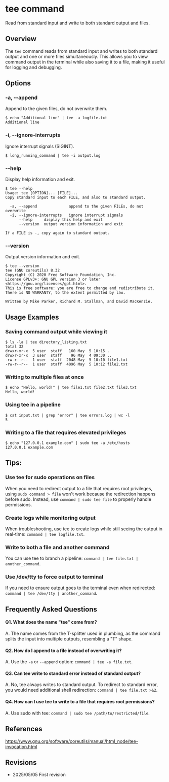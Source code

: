 # tee command

Read from standard input and write to both standard output and files.

## Overview

The `tee` command reads from standard input and writes to both standard output and one or more files simultaneously. This allows you to view command output in the terminal while also saving it to a file, making it useful for logging and debugging.

## Options

### **-a, --append**

Append to the given files, do not overwrite them.

```console
$ echo "Additional line" | tee -a logfile.txt
Additional line
```

### **-i, --ignore-interrupts**

Ignore interrupt signals (SIGINT).

```console
$ long_running_command | tee -i output.log
```

### **--help**

Display help information and exit.

```console
$ tee --help
Usage: tee [OPTION]... [FILE]...
Copy standard input to each FILE, and also to standard output.

  -a, --append              append to the given FILEs, do not overwrite
  -i, --ignore-interrupts   ignore interrupt signals
      --help     display this help and exit
      --version  output version information and exit

If a FILE is -, copy again to standard output.
```

### **--version**

Output version information and exit.

```console
$ tee --version
tee (GNU coreutils) 8.32
Copyright (C) 2020 Free Software Foundation, Inc.
License GPLv3+: GNU GPL version 3 or later <https://gnu.org/licenses/gpl.html>.
This is free software: you are free to change and redistribute it.
There is NO WARRANTY, to the extent permitted by law.

Written by Mike Parker, Richard M. Stallman, and David MacKenzie.
```

## Usage Examples

### Saving command output while viewing it

```console
$ ls -la | tee directory_listing.txt
total 32
drwxr-xr-x  5 user  staff   160 May  5 10:15 .
drwxr-xr-x  3 user  staff    96 May  4 09:30 ..
-rw-r--r--  1 user  staff  2048 May  5 10:10 file1.txt
-rw-r--r--  1 user  staff  4096 May  5 10:12 file2.txt
```

### Writing to multiple files at once

```console
$ echo "Hello, world!" | tee file1.txt file2.txt file3.txt
Hello, world!
```

### Using tee in a pipeline

```console
$ cat input.txt | grep "error" | tee errors.log | wc -l
5
```

### Writing to a file that requires elevated privileges

```console
$ echo "127.0.0.1 example.com" | sudo tee -a /etc/hosts
127.0.0.1 example.com
```

## Tips:

### Use tee for sudo operations on files

When you need to redirect output to a file that requires root privileges, using `sudo command > file` won't work because the redirection happens before sudo. Instead, use `command | sudo tee file` to properly handle permissions.

### Create logs while monitoring output

When troubleshooting, use tee to create logs while still seeing the output in real-time: `command | tee logfile.txt`.

### Write to both a file and another command

You can use tee to branch a pipeline: `command | tee file.txt | another_command`.

### Use /dev/tty to force output to terminal

If you need to ensure output goes to the terminal even when redirected: `command | tee /dev/tty | another_command`.

## Frequently Asked Questions

#### Q1. What does the name "tee" come from?
A. The name comes from the T-splitter used in plumbing, as the command splits the input into multiple outputs, resembling a "T" shape.

#### Q2. How do I append to a file instead of overwriting it?
A. Use the `-a` or `--append` option: `command | tee -a file.txt`.

#### Q3. Can tee write to standard error instead of standard output?
A. No, tee always writes to standard output. To redirect to standard error, you would need additional shell redirection: `command | tee file.txt >&2`.

#### Q4. How can I use tee to write to a file that requires root permissions?
A. Use sudo with tee: `command | sudo tee /path/to/restricted/file`.

## References

https://www.gnu.org/software/coreutils/manual/html_node/tee-invocation.html

## Revisions

- 2025/05/05 First revision